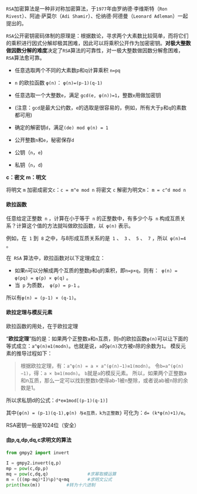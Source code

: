 `RSA`加密算法是一种非对称加密算法，于`1977`年由罗纳德·李维斯特（`Ron Rivest`）、阿迪·萨莫尔（`Adi Shamir`）、伦纳德·阿德曼（`Leonard Adleman`）一起提出的。

`RSA`公开密钥密码体制的原理是：根据数论，寻求两个大素数比较简单，而将它们的乘积进行因式分解却极其困难，因此可以将乘积公开作为加密密钥。**对极大整数做因数分解的难度**决定了`RSA`算法的可靠性，对一极大整数做因数分解愈困难，`RSA`算法愈可靠。

- 任意选取两个不同的大素数p和q计算乘积 `n=pq`

- `n` 的欧拉函数 `φ(n)`： `φ(n)=(p-1)(q-1)`

- 任意选取一个大整数`e`，满足 `gcd(e, φ(n))=1`，整数`e`用做加密钥

- (注意：`gcd`是最大公约数，`e`的选取是很容易的，例如，所有大于`p`和`q`的素数都可用)

- 确定的解密钥`d`，满足`(de) mod φ(n) = 1`

- 公开整数`n`和`e`，秘密保存`d`

- 公钥（`n`，`e`)

- 私钥（`n`，`d`)

**c：密文**
**m：明文**

将明文 `m` 加密成密文`c`：`c = m^e mod n`
将密文 `c` 解密为明文`m`： `m = c^d mod n`

#### 欧拉函数

任意给定正整数` n` ，计算在小于等于` n` 的正整数中，有多少个与` n` 构成互质关系？计算这个值的方法就叫做欧拉函数，以` φ(n)` 表示。

例如，在` 1` 到` 8` 之中，与8形成互质关系的是` 1` 、` 3` 、` 5` 、` 7` ，所以` φ(n)=4` 。

在` RSA` 算法中，欧拉函数对以下定理成立：

- 如果`n`可以分解成两个互质的整数`p`和`q`的乘积，即`n=p×q`，则有：` φ(n) = φ(pq) = φ(p) × φ(q)` 。
- 当` p` 为质数，` φ(p) = p-1` 。

所以有`φ(n) = (p-1) × (q-1)`。

#### 欧拉定理与模反元素

欧拉函数的用处，在于欧拉定理

“**欧拉定理**”指的是：如果两个正整数`a`和`n`互质，则`n`的欧拉函数`φ(n)`可以让下面的等式成立：`a^φ(n)≡1(modn)`。也就是说，`a`的`φ(n)`次方被`n`除的余数为`1`。
模反元素的推导过程如下：

> 根据欧拉定理，有：`a^φ(n) = a × a^(φ(n)−1)≡1(modn)`。
> 令`b=a^(φ(n)−1)`，得：`a × b≡1(modn)`。
> `b`就是`a`的模反元素。
> 所以，如果两个正整数a和n互质，那么一定可以找到整数b使得ab-1被n整除，或者说ab被n除的余数是1。

所以求私钥d的公式：`d*e≡1mod[(p-1)(q-1)]`

其中`{φ(n) = (p-1)(q-1),φ(n) 与e互质，k为正整数}`
可化为：`d= (k*φ(n)+1)/e`。

RSA密钥一般是1024位（安全）

#### 由p,q,dp,dq,c求明文的算法

```python
from gmpy2 import invert

I = gmpy2.invert(q,p)
mp = pow(c,dp,p)
mq = pow(c,dq,q)               #求幂取模运算
m = (((mp-mq)*I)%p)*q+mq       #求明文公式
print(hex(m))          #转为十六进制
```









